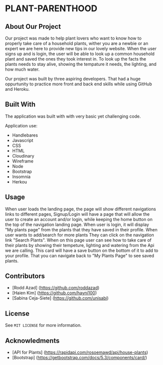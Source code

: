 # PLANT-PARENTHOOD
## About Our Project
Our project was made to help plant lovers who want to know how to properly take care of a household plants, wither you are a newbie or an expert we are here to provide new tips in our lovely website. When the user signs up and is login, the user will be able to look up a common household plant and saved the ones they took interest in. To look up the facts the plants needs to stay alive, showing the tempature it needs, the lighting, and how much water. 

Our project was built by three aspiring developers. That had a huge oppurtunity to practice more front and back end skills while using GitHub and Heroku.

## Built With
The application was built with with very basic yet challenging code.

Application use:

* Handlebares
* Javascript
* CSS
* HTML
* Cloudinary 
* Wireframe
* Node
* Bootstrap
* Insomnia
* Herkou

## Usage
When user loads the landing page, the page will show different navigations links to different pages, Signup/Login will have a page that will allow the user to create an account and/or login, while keeping the home button on the top of the navigation landing page.
When user is login, it will display "My plants page" from the plants that they have saved in their profile. When user wants to add/search for more plants They can click on the navigation link "Search Plants". When on this page user can see how to take care of their plants by showing their tempeture, lighting and watering from the Api we are calling. This card will have a save button on the bottom of it to add to your profile. That you can navigate back to "My Plants Page" to see saved plants. 




## Contributors
* [Rodd Azad] (https://github.com/roddazad)
* [Haien Kim] (https://github.com/hayni100)
* [Sabina Ceja-Siete] (https://github.com/unisabi)

## License

See `MIT LICENSE` for more information.

## Acknowledments
* [API for Plants] (https://rapidapi.com/rosoemawd/api/house-plants)
* [Bootstrap] (https://getbootstrap.com/docs/5.3/components/card/)

